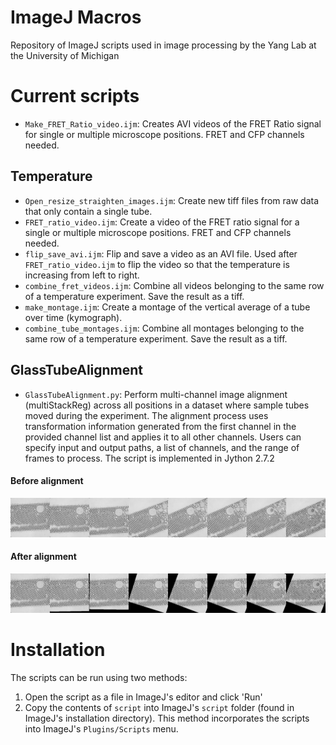 # ImageJ Macros
Repository of ImageJ scripts used in image processing by the Yang Lab at the University of Michigan

# Current scripts
- `Make_FRET_Ratio_video.ijm`: Creates AVI videos of the FRET Ratio signal for single or multiple microscope positions. FRET and CFP channels needed.
## Temperature 
- `Open_resize_straighten_images.ijm`: Create new tiff files from raw data that only contain a single tube.
- `FRET_ratio_video.ijm`: Create a video of the FRET ratio signal for a single or multiple microscope positions. FRET and CFP channels needed.
- `flip_save_avi.ijm`: Flip and save a video as an AVI file. Used after `FRET_ratio_video.ijm` to flip the video so that the temperature is increasing from left to right.
- `combine_fret_videos.ijm`: Combine all videos belonging to the same row of a temperature experiment. Save the result as a tiff.
- `make_montage.ijm`: Create a montage of the vertical average of a tube over time (kymograph).
- `combine_tube_montages.ijm`: Combine all montages belonging to the same row of a temperature experiment. Save the result as a tiff.

## GlassTubeAlignment
- `GlassTubeAlignment.py`: Perform multi-channel image alignment (multiStackReg) across all positions in a dataset where sample tubes moved during the experiment. The alignment process uses transformation information generated from the first channel in the provided channel list and applies it to all other channels. Users can specify input and output paths, a list of channels, and the range of frames to process. The script is implemented in Jython 2.7.2

#### Before alignment
![Sample Image](readme_images\GlassTubeAlignment\Before_GTA.jpg)
#### After alignment
![Sample Image2](readme_images\GlassTubeAlignment\After_GTA.jpg)


# Installation
The scripts can be run using two methods:
1. Open the script as a file in ImageJ's editor and click 'Run'
2. Copy the contents of `script` into ImageJ's `script` folder (found in ImageJ's installation directory). This method incorporates the scripts into ImageJ's `Plugins/Scripts` menu.
